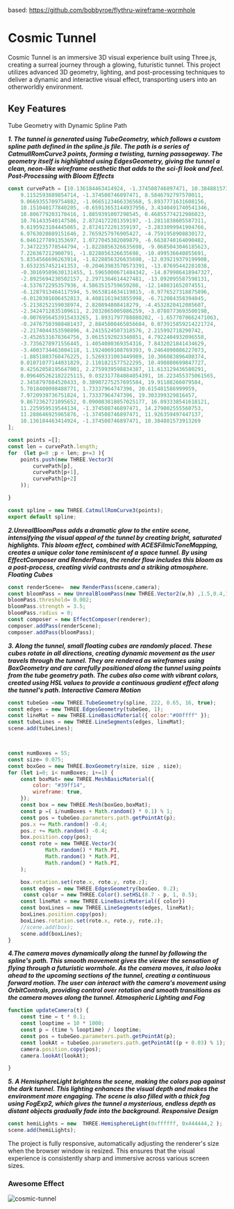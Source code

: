 
based: https://github.com/bobbyroe/flythru-wireframe-wormhole

# Cosmic Tunnel

Cosmic Tunnel is an immersive 3D visual experience built using Three.js, creating a surreal journey through a glowing, futuristic tunnel. This project utilizes advanced 3D geometry, lighting, and post-processing techniques to deliver a dynamic and interactive visual effect, transporting users into an otherworldly environment.

## Key Features

Tube Geometry with Dynamic Spline Path

***1. The tunnel is generated using TubeGeometry, which follows a custom spline path defined in the spline.js file. The path is a series of CatmullRomCurve3 points, forming a twisting, turning passageway.
The geometry itself is highlighted using EdgesGeometry, giving the tunnel a clean, neon-like wireframe aesthetic that adds to the sci-fi look and feel.
Post-Processing with Bloom Effects***
```js
const curvePath = [10.136184463414924, -1.374508746897471, 10.384881573913269,
    9.1152593889854714, -1.374508746897471, 8.5846792797570011,
    9.0669355709754882, -1.0665123466336568, 5.8937771631608156,
    10.151040177840205, -0.65913653144937956, 3.4340491740541346,
    10.806779203170416, 1.8859391007298545, 0.46855774212986023,
    10.761433540147586, 2.8724172201359197, -1.2811838605587311,
    9.6195923104445065, 2.8724172201359197, -3.2833099941904766,
    6.9763020889151646, 2.7659257976905427, -4.7591958908830172,
    6.0461277891353697, 1.0727045302089879, -6.6638740164090482,
    7.3472235778544794, -1.8228856326635698, -9.0685043046185623,
    7.226367212900791, -1.8228856326635698, -10.499536640855691,
    5.8354566696263914, -1.8228856326635698, -12.039219379199908,
    3.6532357452141353, -0.20463983570573391, -13.87695442281038,
    -0.30169589630131455, 1.5965000671484342, -14.879986418947327,
    -2.8925694230502157, 2.2971364614427481, -13.892095587598131,
    -4.537672295357936, 4.5863515759659208, -12.140831652074551,
    -6.1287913464117594, 5.9653814634119815, -8.9776527318875896,
    -6.0120301606452813, 4.4081161943855998, -6.712084358394045,
    -5.2138252159038974, 2.820894808418279, -4.4532820412085607,
    -2.3424712835109611, 2.2032065005086259, -3.0788773693500198,
    -0.0076956453915433265, 1.8931797788880202, -1.6577070662471063,
    -0.24767503988481437, 2.8845808465856684, 0.073915859214221724,
    -2.2174044353598896, 4.2415524507318576, 2.215992718290742,
    -3.4526531678364756, 3.0615192023340851, 4.7922404932096558,
    -3.7356278971556445, 1.4054080369354316, 7.8432021841434629,
    -3.4003734463804118, 1.1924069108769393, 9.2464090886227073,
    -1.8851803760476225, 1.5269331003449989, 10.306083896408374,
    0.01071077144031829, 2.1101821577522295, 10.490880699847727,
    0.42562058195647001, 2.2759939598834387, 11.613129436580291,
    0.096405262182225115, 0.032317784084054391, 16.223455375061565,
    2.3458797884520433, 0.38907275257695584, 19.91188266079584,
    5.7018400098488771, 1.73337964747396, 20.615481586999959,
    7.9720939736751824, 1.73337964747396, 19.303399329816457,
    9.8672362721095652, 0.090083018057025177, 16.893338541618121,
    11.225959519544134, -1.374508746897471, 14.279002555560753,
    11.288646925965876, -1.374508746897471, 11.926359497447137,
    10.136184463414924, -1.374508746897471, 10.384881573913269
];

const points =[];
const len = curvePath.length;
for  (let p=0 ;p < len; p+=3 ){
    points.push(new THREE.Vector3(
        curvePath[p],
        curvePath[p+1],
        curvePath[p+2]
    ));

}

const spline = new THREE.CatmullRomCurve3(points);
export default spline;
```


***2.UnrealBloomPass adds a dramatic glow to the entire scene, intensifying the visual appeal of the tunnel by creating bright, saturated highlights. This bloom effect, combined with ACESFilmicToneMapping, creates a unique color tone reminiscent of a space tunnel.
By using EffectComposer and RenderPass, the render flow includes this bloom as a post-process, creating vivid contrasts and a striking atmosphere.
Floating Cubes***

```js
const renderScene=  new RenderPass(scene,camera);
const bloomPass = new UnrealBloomPass(new THREE.Vector2(w,h) ,1.5,0.4,1 )
bloomPass.threshold= 0.002;
bloomPass.strength = 3.5;
bloomPass.radius = 0;
const composer = new EffectComposer(renderer);
composer.addPass(renderScene);
composer.addPass(bloomPass);
```

***3. Along the tunnel, small floating cubes are randomly placed. These cubes rotate in all directions, creating dynamic movement as the user travels through the tunnel. They are rendered as wireframes using BoxGeometry and are carefully positioned along the tunnel using points from the tube geometry path.
The cubes also come with vibrant colors, created using HSL values to provide a continuous gradient effect along the tunnel's path.
Interactive Camera Motion***

```js
const tubeGeo =new THREE.TubeGeometry(spline, 222, 0.65, 16, true);
const edges = new THREE.EdgesGeometry(tubeGeo, 1);
const lineMat = new THREE.LineBasicMaterial({ color:"#00ffff" });
const tubeLines = new THREE.LineSegments(edges, lineMat);
scene.add(tubeLines);



const numBoxes = 55;
const size= 0.075;
const boxGeo = new THREE.BoxGeometry(size, size , size);
for (let i=0; i< numBoxes; i+=1) {
    const boxMat= new THREE.MeshBasicMaterial({
        color: "#39ff14",
        wireframe: true,
    });
    const box = new THREE.Mesh(boxGeo,boxMat);
    const p =( i/numBoxes + Math.random() * 0.1) % 1;
    const pos = tubeGeo.parameters.path.getPointAt(p);
    pos.x += Math.random() -0.4;
    pos.z += Math.random() -0.4;
    box.position.copy(pos);
    const rote = new THREE.Vector3(
            Math.random() * Math.PI,
            Math.random() * Math.PI,
            Math.random() * Math.PI,
    );

    box.rotation.set(rote.x, rote.y, rote.z);
    const edges = new THREE.EdgesGeometry(boxGeo, 0.2);
     const color = new THREE.Color().setHSL(0.7 - p, 1, 0.5);
    const lineMat = new THREE.LineBasicMaterial({ color})
    const boxLines = new THREE.LineSegments(edges, lineMat);
    boxLines.position.copy(pos);
    boxLines.rotation.set(rote.x, rote.y, rote.z);
    //scene.add(box);
    scene.add(boxLines);
}
```

***4.The camera moves dynamically along the tunnel by following the spline's path. This smooth movement gives the viewer the sensation of flying through a futuristic wormhole. As the camera moves, it also looks ahead to the upcoming sections of the tunnel, creating a continuous forward motion.
The user can interact with the camera's movement using OrbitControls, providing control over rotation and smooth transitions as the camera moves along the tunnel.
Atmospheric Lighting and Fog***

```js
function updateCamera(t) {
    const time = t * 0.1;
    const looptime = 10 * 1000;
    const p = (time % looptime) / looptime;
    const pos = tubeGeo.parameters.path.getPointAt(p);
    const lookAt = tubeGeo.parameters.path.getPointAt((p + 0.03) % 1);
    camera.position.copy(pos);
    camera.lookAt(lookAt);

}
```


***5. A HemisphereLight brightens the scene, making the colors pop against the dark tunnel. This lighting enhances the visual depth and makes the environment more engaging.
The scene is also filled with a thick fog using FogExp2, which gives the tunnel a mysterious, endless depth as distant objects gradually fade into the background.
Responsive Design***

```js
const hemiLights = new  THREE.HemisphereLight(0xffffff, 0x444444,2 );
scene.add(hemiLights);
```

The project is fully responsive, automatically adjusting the renderer's size when the browser window is resized. This ensures that the visual experience is consistently sharp and immersive across various screen sizes.

### Awesome Effect


![cosmic-tunnel](https://github.com/user-attachments/assets/d5978614-feb1-48ac-ad0a-a17c64e410e8)



